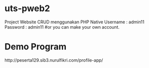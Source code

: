 # uts-pweb2
Project Website CRUD menggunakan PHP Native
Username : admin11
Password : admin11
#or you can make your own account.
<h1> Demo Program </h1>
http://peserta129.sib3.nurulfikri.com/profile-app/

